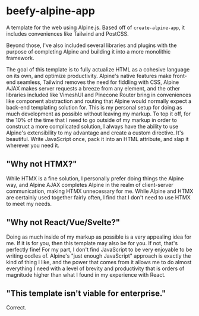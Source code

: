 # beefy-alpine-app

A template for the web using Alpine.js.
Based off of `create-alpine-app`, it includes conveniences like Tailwind and PostCSS.

Beyond those, I've also included several libraries and plugins with the purpose of 
completing Alpine and building it into a more monolithic framework.

The goal of this template is to fully actualize HTML as a cohesive language on its own,
and optimize productivity. Alpine's native features make front-end seamless, Tailwind
removes the need for fiddling with CSS, Alpine AJAX makes server requests
a breeze from any element, and the other libraries included like VimeshUI and Pinecone Router bring in 
conveniences like component abstraction and routing that Alpine would normally expect
a back-end templating solution for. This is my personal setup for doing as much development
as possible without leaving my markup. To top it off, for the 10% of the time that I need to go outside of my markup
in order to construct a more complicated solution, I always have the ability to use Alpine's extensibility to my 
advantage and create a custom directive. It's beautiful. Write JavaScript once, pack it into an HTML attribute,
and slap it wherever you need it.

## "Why not HTMX?"
While HTMX is a fine solution, I personally prefer doing things the Alpine way, and Alpine AJAX
completes Alpine in the realm of client-server communication, making HTMX unnecessary for me.
While Alpine and HTMX are certainly used together fairly often, I find that I don't need to use HTMX
to meet my needs.

## "Why not React/Vue/Svelte?"
Doing as much inside of my markup as possible is a very appealing idea for me. If it is for you,
then this template may also be for you. If not, that's perfectly fine! For my part, I don't find
JavaScript to be very enjoyable to be writing oodles of. Alpine's "just enough JavaScript" approach
is exactly the kind of thing I like, and the power that comes from it allows me to do almost everything
I need with a level of brevity and productivity that is orders of magnitude higher than what I found
in my experience with React.

## "This template isn't viable for enterprise."
Correct.
